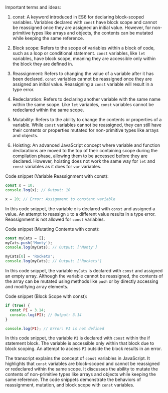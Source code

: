 Important terms and ideas:

1. const: A keyword introduced in ES6 for declaring block-scoped variables. Variables declared with `const` have block scope and cannot be reassigned once they are assigned an initial value. However, for non-primitive types like arrays and objects, the contents can be mutated while keeping the same reference.

2. Block scope: Refers to the scope of variables within a block of code, such as a loop or conditional statement. `const` variables, like `let` variables, have block scope, meaning they are accessible only within the block they are defined in.

3. Reassignment: Refers to changing the value of a variable after it has been declared. `const` variables cannot be reassigned once they are assigned an initial value. Reassigning a `const` variable will result in a type error.

4. Redeclaration: Refers to declaring another variable with the same name within the same scope. Like `let` variables, `const` variables cannot be redeclared within the same scope.

5. Mutability: Refers to the ability to change the contents or properties of a variable. While `const` variables cannot be reassigned, they can still have their contents or properties mutated for non-primitive types like arrays and objects.

6. Hoisting: An advanced JavaScript concept where variable and function declarations are moved to the top of their containing scope during the compilation phase, allowing them to be accessed before they are declared. However, hoisting does not work the same way for `let` and `const` variables as it does for `var` variables.

Code snippet (Variable Reassignment with const):

```javascript
const x = 10;
console.log(x); // Output: 10

x = 20; // Error: Assignment to constant variable
```

In this code snippet, the variable `x` is declared with `const` and assigned a value. An attempt to reassign `x` to a different value results in a type error. Reassignment is not allowed for `const` variables.

Code snippet (Mutating Contents with const):

```javascript
const myCats = [];
myCats.push('Monty');
console.log(myCats); // Output: ['Monty']

myCats[0] = 'Rockets';
console.log(myCats); // Output: ['Rockets']
```

In this code snippet, the variable `myCats` is declared with `const` and assigned an empty array. Although the variable cannot be reassigned, the contents of the array can be mutated using methods like `push` or by directly accessing and modifying array elements.

Code snippet (Block Scope with const):

```javascript
if (true) {
  const PI = 3.14;
  console.log(PI); // Output: 3.14
}

console.log(PI); // Error: PI is not defined
```

In this code snippet, the variable `PI` is declared with `const` within the if statement block. The variable is accessible only within that block due to block scoping. An attempt to access `PI` outside the block results in an error.

The transcript explains the concept of `const` variables in JavaScript. It highlights that `const` variables are block-scoped and cannot be reassigned or redeclared within the same scope. It discusses the ability to mutate the contents of non-primitive types like arrays and objects while keeping the same reference. The code snippets demonstrate the behaviors of reassignment, mutation, and block scope with `const` variables.